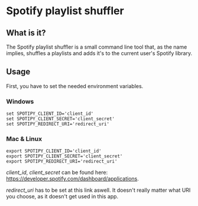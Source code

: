 # Spotify playlist shuffler

## What is it?
The Spotify playlist shuffler is a small command line tool that, as the name implies, shuffles 
a playlists and adds it's to the current user's Spotify library.

## Usage
First, you have to set the needed environment variables.

### Windows 
```
set SPOTIPY_CLIENT_ID='client_id'
set SPOTIPY_CLIENT_SECRET='client_secret'
set SPOTIPY_REDIRECT_URI='redirect_uri'
```

### Mac & Linux 
```
export SPOTIPY_CLIENT_ID='client_id'
export SPOTIPY_CLIENT_SECRET='client_secret'
export SPOTIPY_REDIRECT_URI='redirect_uri'
```

*client_id*, *client_secret* can be found here: https://developer.spotify.com/dashboard/applications.

*redirect_uri* has to be set at this link aswell.
It doesn't really matter what URI you choose, as it doesn't get used in this app.

